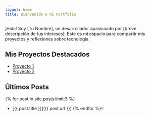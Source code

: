 ```yaml
---
layout: home
title: Bienvenido a mi Portfolio
---
```


¡Hola! Soy [Tu Nombre], un desarrollador apasionado por [breve descripción de tus intereses]. Este es mi espacio para compartir mis proyectos y reflexiones sobre tecnología.

## Mis Proyectos Destacados

- [Proyecto 1](/portfolio/#proyecto-1)
- [Proyecto 2](/portfolio/#proyecto-2)

## Últimos Posts

{% for post in site.posts limit:3 %}
- [{{ post.title }}]({{ post.url }})
{% endfor %}<